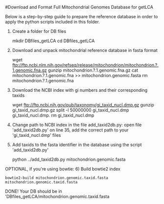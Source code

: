 #Download and Format Full Mitochondrial Genomes Database for getLCA

Below is a step-by-step guide to prepare the reference database in order to apply the python scripts included in this folder.

1) Create a folder for DB files

    mkdir DBfiles_getLCA
    cd DBfiles_getLCA

2) Download and unpack mitochondrial reference database in fasta format

    wget ftp://ftp.ncbi.nlm.nih.gov/refseq/release/mitochondrion/mitochondrion.?.1.genomic.fna.gz
    gunzip mitochondrion.?.1.genomic.fna.gz
    cat mitochondrion.?.1.genomic.fna >> mitochondrion.genomic.fasta
    rm mitochondrion.?.1.genomic.fna
    
3) Download the NCBI index with gi numbers and their corresponding taxids

    wget ftp://ftp.ncbi.nih.gov/pub/taxonomy/gi_taxid_nucl.dmp.gz
    gunzip gi_taxid_nucl.dmp.gz
    split -l 50000000 gi_taxid_nucl.dmp gi_taxid_nucl.dmp.
    rm gi_taxid_nucl.dmp
    
4) Change path to NCBI index in the file add_taxid2db.py:
open file 'add_taxid2db.py' on line 35, add the correct path to your 'gi_taxid_nucl.dmp' files

5) Add taxids to the fasta identifier in the database using the script 'add_taxid2db.py'

    python ../add_taxid2db.py mitochondrion.genomic.fasta

OPTIONAL, if you're using bowtie: 
6) Build bowtie2 index

    bowtie2-build mitochondrion.genomic.taxid.fasta mitochondrion.genomic.taxid.fasta

DONE!
Your DB should be in 'DBfiles_getLCA/mitochondrion.genomic.taxid.fasta
